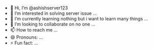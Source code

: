 - 👋 Hi, I’m @ashishserver123
- 👀 I’m interested in solving server issue ...
- 🌱 I’m currently learning nothing but i want to learn many things  ...
- 💞️ I’m looking to collaborate on no one ...
- 📫 How to reach me ...
- 😄 Pronouns: ...
- ⚡ Fun fact: ...

<!---
ashishserver123/ashishserver123 is a ✨ special ✨ repository because its `README.md` (this file) appears on your GitHub profile.
You can click the Preview link to take a look at your changes.
--->
